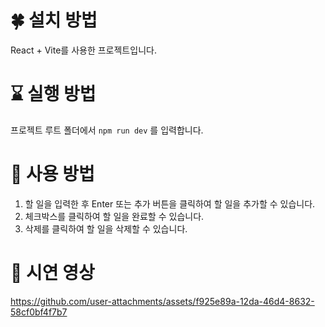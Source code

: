 # 🍀 설치 방법
React + Vite를 사용한 프로젝트입니다.

# ⌛️ 실행 방법
프로젝트 루트 폴더에서 `npm run dev` 를 입력합니다.

# 🌼 사용 방법
1. 할 일을 입력한 후 Enter 또는 추가 버튼을 클릭하여 할 일을 추가할 수 있습니다.
2. 체크박스를 클릭하여 할 일을 완료할 수 있습니다.
3. 삭제를 클릭하여 할 일을 삭제할 수 있습니다.

# 🎥 시연 영상
https://github.com/user-attachments/assets/f925e89a-12da-46d4-8632-58cf0bf4f7b7
